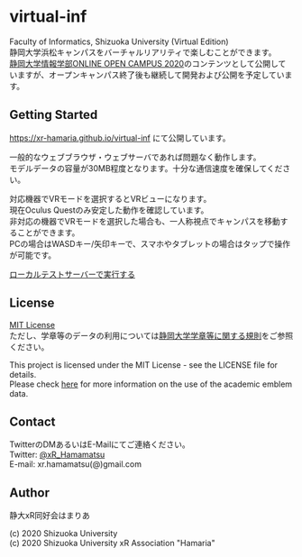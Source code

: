 # virtual-inf
Faculty of Informatics, Shizuoka University (Virtual Edition)  
静岡大学浜松キャンパスをバーチャルリアリティで楽しむことができます。  
[静岡大学情報学部ONLINE OPEN CAMPUS 2020](https://www.inf.shizuoka.ac.jp/opencampus2020/index.html)のコンテンツとして公開していますが、オープンキャンパス終了後も継続して開発および公開を予定しています。

## Getting Started

https://xr-hamaria.github.io/virtual-inf にて公開しています。

一般的なウェブブラウザ・ウェブサーバであれば問題なく動作します。  
モデルデータの容量が30MB程度となります。十分な通信速度を確保してください。

対応機器でVRモードを選択するとVRビューになります。  
現在Oculus Questのみ安定した動作を確認しています。  
非対応の機器でVRモードを選択した場合も、一人称視点でキャンパスを移動することができます。  
PCの場合はWASDキー/矢印キーで、スマホやタブレットの場合はタップで操作が可能です。

[ローカルテストサーバーで実行する](https://github.com/xr-hamaria/virtual-inf/wiki/ローカルテストサーバーで実行する)

## License

[MIT License](https://github.com/xr-hamaria/virtual-inf/blob/master/LICENSE)  
ただし、学章等のデータの利用については[静岡大学学章等に関する規則](http://reiki.adb.shizuoka.ac.jp/act/frame/frame110000075.htm)をご参照ください。

This project is licensed under the MIT License - see the LICENSE file for details.  
Please check [here](http://reiki.adb.shizuoka.ac.jp/act/frame/frame110000075.htm) for more information on the use of the academic emblem data.

## Contact

TwitterのDMあるいはE-Mailにてご連絡ください。  
Twitter: [@xR_Hamamatsu](https://twitter.com/xR_Hamamatsu)  
E-mail: xr.hamamatsu(@)gmail.com

## Author

静大xR同好会はまりあ

(c) 2020 Shizuoka University  
(c) 2020 Shizuoka University xR Association "Hamaria"
